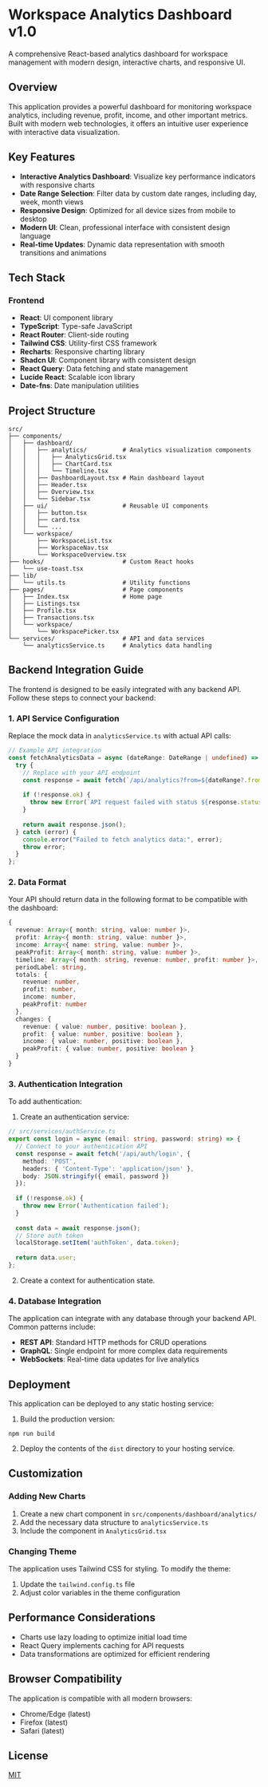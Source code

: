 
# Workspace Analytics Dashboard v1.0

A comprehensive React-based analytics dashboard for workspace management with modern design, interactive charts, and responsive UI.

## Overview

This application provides a powerful dashboard for monitoring workspace analytics, including revenue, profit, income, and other important metrics. Built with modern web technologies, it offers an intuitive user experience with interactive data visualization.

## Key Features

- **Interactive Analytics Dashboard**: Visualize key performance indicators with responsive charts
- **Date Range Selection**: Filter data by custom date ranges, including day, week, month views
- **Responsive Design**: Optimized for all device sizes from mobile to desktop
- **Modern UI**: Clean, professional interface with consistent design language
- **Real-time Updates**: Dynamic data representation with smooth transitions and animations

## Tech Stack

### Frontend
- **React**: UI component library
- **TypeScript**: Type-safe JavaScript
- **React Router**: Client-side routing
- **Tailwind CSS**: Utility-first CSS framework
- **Recharts**: Responsive charting library
- **Shadcn UI**: Component library with consistent design
- **React Query**: Data fetching and state management
- **Lucide React**: Scalable icon library
- **Date-fns**: Date manipulation utilities

## Project Structure

```
src/
├── components/
│   ├── dashboard/
│   │   ├── analytics/          # Analytics visualization components
│   │   │   ├── AnalyticsGrid.tsx
│   │   │   ├── ChartCard.tsx
│   │   │   └── Timeline.tsx
│   │   ├── DashboardLayout.tsx # Main dashboard layout
│   │   ├── Header.tsx
│   │   ├── Overview.tsx
│   │   └── Sidebar.tsx
│   ├── ui/                     # Reusable UI components
│   │   ├── button.tsx
│   │   ├── card.tsx
│   │   └── ...
│   └── workspace/             
│       ├── WorkspaceList.tsx
│       ├── WorkspaceNav.tsx
│       └── WorkspaceOverview.tsx
├── hooks/                      # Custom React hooks
│   └── use-toast.tsx
├── lib/
│   └── utils.ts                # Utility functions
├── pages/                      # Page components
│   ├── Index.tsx               # Home page
│   ├── Listings.tsx
│   ├── Profile.tsx
│   ├── Transactions.tsx
│   └── workspace/
│       └── WorkspacePicker.tsx
└── services/                   # API and data services
    └── analyticsService.ts     # Analytics data handling
```

## Backend Integration Guide

The frontend is designed to be easily integrated with any backend API. Follow these steps to connect your backend:

### 1. API Service Configuration

Replace the mock data in `analyticsService.ts` with actual API calls:

```typescript
// Example API integration
const fetchAnalyticsData = async (dateRange: DateRange | undefined) => {
  try {
    // Replace with your API endpoint
    const response = await fetch(`/api/analytics?from=${dateRange?.from?.toISOString()}&to=${dateRange?.to?.toISOString()}`);
    
    if (!response.ok) {
      throw new Error(`API request failed with status ${response.status}`);
    }
    
    return await response.json();
  } catch (error) {
    console.error("Failed to fetch analytics data:", error);
    throw error;
  }
};
```

### 2. Data Format

Your API should return data in the following format to be compatible with the dashboard:

```typescript
{
  revenue: Array<{ month: string, value: number }>,
  profit: Array<{ month: string, value: number }>,
  income: Array<{ name: string, value: number }>,
  peakProfit: Array<{ month: string, value: number }>,
  timeline: Array<{ month: string, revenue: number, profit: number }>,
  periodLabel: string,
  totals: {
    revenue: number,
    profit: number,
    income: number,
    peakProfit: number
  },
  changes: {
    revenue: { value: number, positive: boolean },
    profit: { value: number, positive: boolean },
    income: { value: number, positive: boolean },
    peakProfit: { value: number, positive: boolean }
  }
}
```

### 3. Authentication Integration

To add authentication:

1. Create an authentication service:

```typescript
// src/services/authService.ts
export const login = async (email: string, password: string) => {
  // Connect to your authentication API
  const response = await fetch('/api/auth/login', {
    method: 'POST',
    headers: { 'Content-Type': 'application/json' },
    body: JSON.stringify({ email, password })
  });
  
  if (!response.ok) {
    throw new Error('Authentication failed');
  }
  
  const data = await response.json();
  // Store auth token
  localStorage.setItem('authToken', data.token);
  
  return data.user;
};
```

2. Create a context for authentication state.

### 4. Database Integration

The application can integrate with any database through your backend API. Common patterns include:

- **REST API**: Standard HTTP methods for CRUD operations
- **GraphQL**: Single endpoint for more complex data requirements
- **WebSockets**: Real-time data updates for live analytics

## Deployment

This application can be deployed to any static hosting service:

1. Build the production version:
```
npm run build
```

2. Deploy the contents of the `dist` directory to your hosting service.

## Customization

### Adding New Charts

1. Create a new chart component in `src/components/dashboard/analytics/`
2. Add the necessary data structure to `analyticsService.ts`
3. Include the component in `AnalyticsGrid.tsx`

### Changing Theme

The application uses Tailwind CSS for styling. To modify the theme:

1. Update the `tailwind.config.ts` file
2. Adjust color variables in the theme configuration

## Performance Considerations

- Charts use lazy loading to optimize initial load time
- React Query implements caching for API requests
- Data transformations are optimized for efficient rendering

## Browser Compatibility

The application is compatible with all modern browsers:
- Chrome/Edge (latest)
- Firefox (latest)
- Safari (latest)

## License

[MIT](LICENSE)
